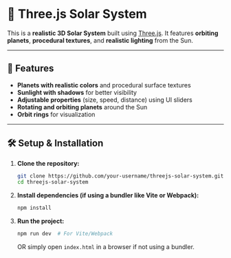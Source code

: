 # 🌌 Three.js Solar System

This is a **realistic 3D Solar System** built using [Three.js](https://threejs.org/). It features **orbiting planets**, **procedural textures**, and **realistic lighting** from the Sun.

---
## 🚀 Features
- **Planets with realistic colors** and procedural surface textures
- **Sunlight with shadows** for better visibility
- **Adjustable properties** (size, speed, distance) using UI sliders
- **Rotating and orbiting planets** around the Sun
- **Orbit rings** for visualization

---
## 🛠️ Setup & Installation
1. **Clone the repository:**
   ```bash
   git clone https://github.com/your-username/threejs-solar-system.git
   cd threejs-solar-system
   ```
2. **Install dependencies (if using a bundler like Vite or Webpack):**
   ```bash
   npm install
   ```
3. **Run the project:**
   ```bash
   npm run dev  # For Vite/Webpack
   ```
   OR simply open `index.html` in a browser if not using a bundler.

